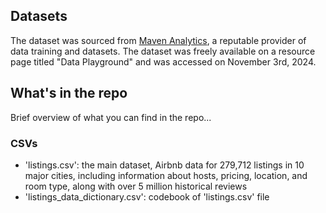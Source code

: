 ## Datasets

The dataset was sourced from [Maven Analytics](https://www.mavenanalytics.io/data-playground), a reputable provider of data training and datasets. The dataset was freely available on a resource page titled "Data Playground" and was accessed on November 3rd, 2024.

## What's in the repo

Brief overview of what you can find in the repo...

### CSVs

-   'listings.csv': the main dataset, Airbnb data for 279,712 listings in 10 major cities, including information about hosts, pricing, location, and room type, along with over 5 million historical reviews
-   'listings_data_dictionary.csv': codebook of 'listings.csv' file

